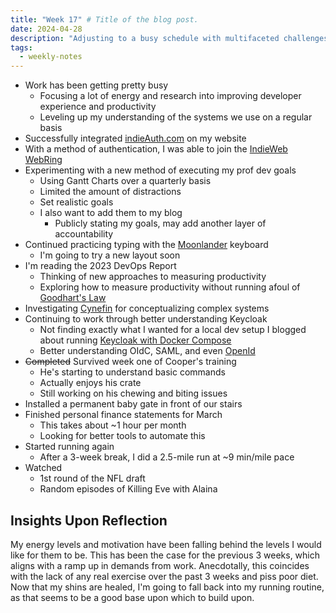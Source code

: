 ```yaml
---
title: "Week 17" # Title of the blog post.
date: 2024-04-28
description: "Adjusting to a busy schedule with multifaceted challenges"
tags:
  - weekly-notes
---
```


* Work has been getting pretty busy
  * Focusing a lot of energy and research into improving developer experience and productivity
  * Leveling up my understanding of the systems we use on a regular basis
* Successfully integrated [indieAuth.com](https://indieauth.com) on my website
* With a method of authentication, I was able to join the [IndieWeb WebRing](https://xn--sr8hvo.ws/)
* Experimenting with a new method of executing my prof dev goals
  * Using Gantt Charts over a quarterly basis
  * Limited the amount of distractions
  * Set realistic goals
  * I also want to add them to my blog
    * Publicly stating my goals, may add another layer of accountability
* Continued practicing typing with the [Moonlander](https://www.zsa.io/moonlander/) keyboard
  * I'm going to try a new layout soon
* I'm reading the 2023 DevOps Report
  * Thinking of new approaches to measuring productivity
  * Exploring how to measure productivity without running afoul of [Goodhart's Law](https://en.wikipedia.org/wiki/Goodhart's_law)
* Investigating [Cynefin](https://thecynefin.co/about-us/about-cynefin-framework/) for conceptualizing complex systems
* Continuing to work through better understanding Keycloak
  * Not finding exactly what I wanted for a local dev setup I blogged about running [Keycloak with Docker Compose](/posts/2024/keycloak-with-docker-compose/)
  * Better understanding OIdC, SAML, and even [OpenId](https://en.wikipedia.org/wiki/OpenID)
* ~~Completed~~ Survived week one of Cooper's training
  * He's starting to understand basic commands
  * Actually enjoys his crate
  * Still working on his chewing and biting issues
* Installed a permanent baby gate in front of our stairs
* Finished personal finance statements for March
  * This takes about ~1 hour per month
  * Looking for better tools to automate this
* Started running again
  * After a 3-week break, I did a 2.5-mile run at ~9 min/mile pace
* Watched
  * 1st round of the NFL draft
  * Random episodes of Killing Eve with Alaina

## Insights Upon Reflection

My energy levels and motivation have been falling behind the levels I would like for them to be. This has been the case for the previous 3 weeks, which aligns with a ramp up in demands from work. Anecdotally, this coincides with the lack of any real exercise over the past 3 weeks and piss poor diet. Now that my shins are healed, I'm going to fall back into my running routine, as that seems to be a good base upon which to build upon. 
